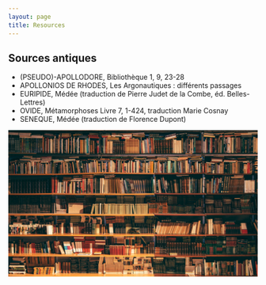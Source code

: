 ```yaml
---
layout: page
title: Resources
---
```


## Sources antiques

- (PSEUDO)-APOLLODORE, Bibliothèque 1, 9, 23-28
- APOLLONIOS DE RHODES, Les Argonautiques : différents passages
- EURIPIDE, Médée (traduction de Pierre Judet de la Combe, éd. Belles-Lettres)
- OVIDE, Métamorphoses Livre 7, 1-424, traduction Marie Cosnay
- SENEQUE, Médée (traduction de Florence Dupont)

<div>
<img src="https://github.com/zeck69/zeck69.github.io/blob/master/assets/img/books.png" alt="book_ref" style="max-width: 100%; height: auto;">
</div>